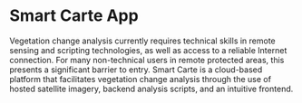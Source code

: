 # Smart Carte App

Vegetation change analysis currently requires technical skills in remote sensing and scripting technologies, as well as access to a reliable Internet connection. For many non-technical users in remote protected areas, this presents a significant barrier to entry. Smart Carte is a cloud-based platform that facilitates vegetation change analysis through the use of hosted satellite imagery, backend analysis scripts, and an intuitive frontend.
